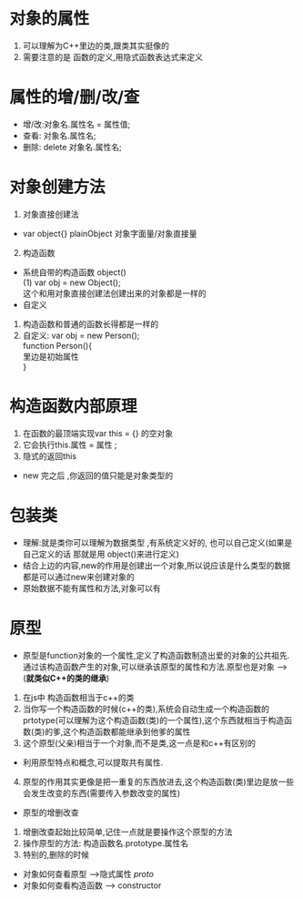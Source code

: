 # 对象的属性
1. 可以理解为C++里边的类,跟类其实挺像的<br/>
2. 需要注意的是 函数的定义,用隐式函数表达式来定义

# 属性的增/删/改/查
- 增/改:对象名.属性名 = 属性值;
- 查看: 对象名.属性名;
- 删除: delete 对象名.属性名;

# 对象创建方法
1. 对象直接创建法 <br/>
- var object{} plainObject 对象字面量/对象直接量
2. 构造函数<br/>
- 系统自带的构造函数 object() <br/>
(1) var obj = new Object(); <br/> 
这个和用对象直接创建法创建出来的对象都是一样的
- 自定义
1. 构造函数和普通的函数长得都是一样的 <br/>
2. 自定义: var obj = new Person();<br/>
function Person(){  <br/>
       里边是初始属性 <br/>
}<br/>

# 构造函数内部原理
1. 在函数的最顶端实现var this = {} 的空对象<br/>
2. 它会执行this.属性 = 属性 ;<br/>
3. 隐式的返回this <br/>

- new 完之后 ,你返回的值只能是对象类型的


# 包装类
- 理解:就是类你可以理解为数据类型 ,有系统定义好的, 也可以自己定义(如果是自己定义的话 那就是用 object()来进行定义)
- 结合上边的内容,new的作用是创建出一个对象,所以说应该是什么类型的数据都是可以通过new来创建对象的
- 原始数据不能有属性和方法,对象可以有

# 原型
- 原型是function对象的一个属性,定义了构造函数制造出爱的对象的公共祖先. 通过该构造函数产生的对象,可以继承该原型的属性和方法.原型也是对象  -->(**就类似C++的类的继承**)
1. 在js中 构造函数相当于c++的类<br/>
2. 当你写一个构造函数的时候(c++的类),系统会自动生成一个构造函数的 prtotype(可以理解为这个构造函数(类)的一个属性),这个东西就相当于构造函数(类)的爹,这个构造函数都能继承到他爹的属性 <br/>
3. 这个原型(父亲)相当于一个对象,而不是类,这一点是和c++有区别的 <br/>
- 利用原型特点和概念,可以提取共有属性.
4. 原型的作用其实更像是把一重复的东西放进去,这个构造函数(类)里边是放一些会发生改变的东西(需要传入参数改变的属性)

- 原型的增删改查
1. 增删改查起始比较简单,记住一点就是要操作这个原型的方法<br/>
2. 操作原型的方法: 构造函数名.prototype.属性名<br/>
3. 特别的,删除的时候

- 对象如何查看原型  -->隐式属性 _proto_
- 对象如何查看构造函数  --> constructor